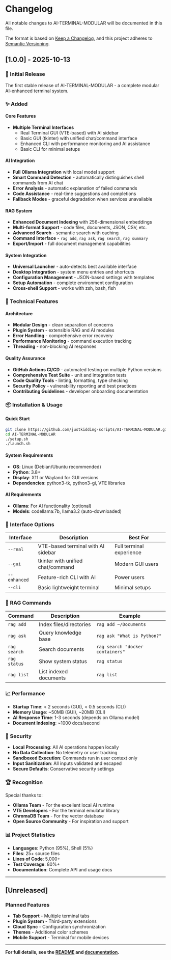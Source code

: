 # Changelog

All notable changes to AI-TERMINAL-MODULAR will be documented in this file.

The format is based on [Keep a Changelog](https://keepachangelog.com/en/1.0.0/),
and this project adheres to [Semantic Versioning](https://semver.org/spec/v2.0.0.html).

## [1.0.0] - 2025-10-13

### 🎉 Initial Release

The first stable release of AI-TERMINAL-MODULAR - a complete modular AI-enhanced terminal system.

### ✨ Added

#### Core Features
- **Multiple Terminal Interfaces**
  - Real Terminal GUI (VTE-based) with AI sidebar
  - Basic GUI (tkinter) with unified chat/command interface
  - Enhanced CLI with performance monitoring and AI assistance
  - Basic CLI for minimal setups

#### AI Integration
- **Full Ollama Integration** with local model support
- **Smart Command Detection** - automatically distinguishes shell commands from AI chat
- **Error Analysis** - automatic explanation of failed commands
- **Code Assistance** - real-time suggestions and completions
- **Fallback Modes** - graceful degradation when services unavailable

#### RAG System
- **Enhanced Document Indexing** with 256-dimensional embeddings
- **Multi-format Support** - code files, documents, JSON, CSV, etc.
- **Advanced Search** - semantic search with caching
- **Command Interface** - `rag add`, `rag ask`, `rag search`, `rag summary`
- **Export/Import** - full document management capabilities

#### System Integration
- **Universal Launcher** - auto-detects best available interface
- **Desktop Integration** - system menu entries and shortcuts
- **Configuration Management** - JSON-based settings with templates
- **Setup Automation** - complete environment configuration
- **Cross-shell Support** - works with zsh, bash, fish

### 🔧 Technical Features

#### Architecture
- **Modular Design** - clean separation of concerns
- **Plugin System** - extensible RAG and AI modules  
- **Error Handling** - comprehensive error recovery
- **Performance Monitoring** - command execution tracking
- **Threading** - non-blocking AI responses

#### Quality Assurance
- **GitHub Actions CI/CD** - automated testing on multiple Python versions
- **Comprehensive Test Suite** - unit and integration tests
- **Code Quality Tools** - linting, formatting, type checking
- **Security Policy** - vulnerability reporting and best practices
- **Contributing Guidelines** - developer onboarding documentation

### 📦 Installation & Usage

#### Quick Start
```bash
git clone https://github.com/justkidding-scripts/AI-TERMINAL-MODULAR.git
cd AI-TERMINAL-MODULAR
./setup.sh
./launch.sh
```

#### System Requirements
- **OS**: Linux (Debian/Ubuntu recommended)
- **Python**: 3.8+
- **Display**: X11 or Wayland for GUI versions
- **Dependencies**: python3-tk, python3-gi, VTE libraries

#### AI Requirements
- **Ollama**: For AI functionality (optional)
- **Models**: codellama:7b, llama3.2 (auto-downloaded)

### 🎯 Interface Options

| Interface | Description | Best For |
|-----------|-------------|----------|
| `--real` | VTE-based terminal with AI sidebar | Full terminal experience |
| `--gui` | tkinter with unified chat/command | Modern GUI users |
| `--enhanced` | Feature-rich CLI with AI | Power users |
| `--cli` | Basic lightweight terminal | Minimal setups |

### 🤖 RAG Commands

| Command | Description | Example |
|---------|-------------|---------|
| `rag add` | Index files/directories | `rag add ~/Documents` |
| `rag ask` | Query knowledge base | `rag ask "What is Python?"` |
| `rag search` | Search documents | `rag search "docker containers"` |
| `rag status` | Show system status | `rag status` |
| `rag list` | List indexed documents | `rag list` |

### 📈 Performance

- **Startup Time**: < 2 seconds (GUI), < 0.5 seconds (CLI)
- **Memory Usage**: ~50MB (GUI), ~20MB (CLI)
- **AI Response Time**: 1-3 seconds (depends on Ollama model)
- **Document Indexing**: ~1000 docs/second

### 🔐 Security

- **Local Processing**: All AI operations happen locally
- **No Data Collection**: No telemetry or user tracking
- **Sandboxed Execution**: Commands run in user context only
- **Input Sanitization**: All inputs validated and escaped
- **Secure Defaults**: Conservative security settings

### 🏆 Recognition

Special thanks to:
- **Ollama Team** - For the excellent local AI runtime
- **VTE Developers** - For the terminal emulator library
- **ChromaDB Team** - For the vector database
- **Open Source Community** - For inspiration and support

### 📊 Project Statistics

- **Languages**: Python (95%), Shell (5%)
- **Files**: 25+ source files
- **Lines of Code**: 5,000+
- **Test Coverage**: 80%+
- **Documentation**: Complete API and usage docs

---

## [Unreleased]

### Planned Features
- **Tab Support** - Multiple terminal tabs
- **Plugin System** - Third-party extensions
- **Cloud Sync** - Configuration synchronization
- **Themes** - Additional color schemes
- **Mobile Support** - Terminal for mobile devices

---

**For full details, see the [README](README.md) and [documentation](docs/).**